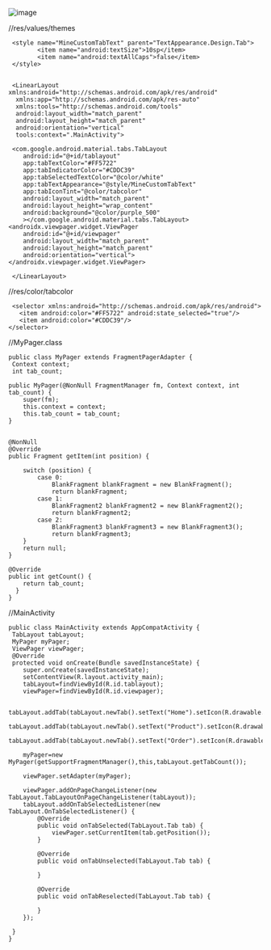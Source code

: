 ![image](https://user-images.githubusercontent.com/60017090/137490727-b4ac0596-f52f-44b5-938e-1c4dda5c2efd.png)


      
      
      
//res/values/themes      
       
     <style name="MineCustomTabText" parent="TextAppearance.Design.Tab">
            <item name="android:textSize">10sp</item>
            <item name="android:textAllCaps">false</item>
     </style>


     <LinearLayout xmlns:android="http://schemas.android.com/apk/res/android"
      xmlns:app="http://schemas.android.com/apk/res-auto"
      xmlns:tools="http://schemas.android.com/tools"
      android:layout_width="match_parent"
      android:layout_height="match_parent"
      android:orientation="vertical"
      tools:context=".MainActivity">

     <com.google.android.material.tabs.TabLayout
        android:id="@+id/tablayout"
        app:tabTextColor="#FF5722"
        app:tabIndicatorColor="#CDDC39"
        app:tabSelectedTextColor="@color/white"
        app:tabTextAppearance="@style/MineCustomTabText"
        app:tabIconTint="@color/tabcolor"
        android:layout_width="match_parent"
        android:layout_height="wrap_content"
        android:background="@color/purple_500"
        ></com.google.android.material.tabs.TabLayout>
    <androidx.viewpager.widget.ViewPager
        android:id="@+id/viewpager"
        android:layout_width="match_parent"
        android:layout_height="match_parent"
        android:orientation="vertical"></androidx.viewpager.widget.ViewPager>

     </LinearLayout>
 
 
 //res/color/tabcolor
 
     <selector xmlns:android="http://schemas.android.com/apk/res/android">
       <item android:color="#FF5722" android:state_selected="true"/>
       <item android:color="#CDDC39"/>
    </selector>
    
    
    
    
 //MyPager.class
 
 
    public class MyPager extends FragmentPagerAdapter {
     Context context;
     int tab_count;

    public MyPager(@NonNull FragmentManager fm, Context context, int tab_count) {
        super(fm);
        this.context = context;
        this.tab_count = tab_count;
    }


    @NonNull
    @Override
    public Fragment getItem(int position) {

        switch (position) {
            case 0:
                BlankFragment blankFragment = new BlankFragment();
                return blankFragment;
            case 1:
                BlankFragment2 blankFragment2 = new BlankFragment2();
                return blankFragment2;
            case 2:
                BlankFragment3 blankFragment3 = new BlankFragment3();
                return blankFragment3;
        }
        return null;
    }

    @Override
    public int getCount() {
        return tab_count;
      }
    }
    
//MainActivity

    public class MainActivity extends AppCompatActivity {
     TabLayout tabLayout;
     MyPager myPager;
     ViewPager viewPager;
     @Override
     protected void onCreate(Bundle savedInstanceState) {
        super.onCreate(savedInstanceState);
        setContentView(R.layout.activity_main);
        tabLayout=findViewById(R.id.tablayout);
        viewPager=findViewById(R.id.viewpager);

        tabLayout.addTab(tabLayout.newTab().setText("Home").setIcon(R.drawable.ic_baseline_home_24));
        tabLayout.addTab(tabLayout.newTab().setText("Product").setIcon(R.drawable.ic_baseline_backup_24));
        tabLayout.addTab(tabLayout.newTab().setText("Order").setIcon(R.drawable.ic_baseline_favorite_border_24));

        myPager=new MyPager(getSupportFragmentManager(),this,tabLayout.getTabCount());

        viewPager.setAdapter(myPager);

        viewPager.addOnPageChangeListener(new TabLayout.TabLayoutOnPageChangeListener(tabLayout));
        tabLayout.addOnTabSelectedListener(new TabLayout.OnTabSelectedListener() {
            @Override
            public void onTabSelected(TabLayout.Tab tab) {
                viewPager.setCurrentItem(tab.getPosition());
            }

            @Override
            public void onTabUnselected(TabLayout.Tab tab) {

            }

            @Override
            public void onTabReselected(TabLayout.Tab tab) {

            }
        });

     }
    }


